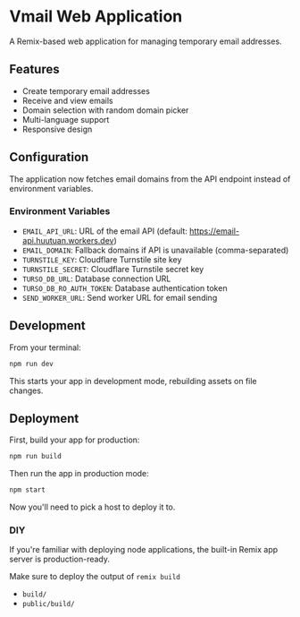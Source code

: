 # Vmail Web Application

A Remix-based web application for managing temporary email addresses.

## Features

- Create temporary email addresses
- Receive and view emails
- Domain selection with random domain picker
- Multi-language support
- Responsive design

## Configuration

The application now fetches email domains from the API endpoint instead of environment variables.

### Environment Variables

- `EMAIL_API_URL`: URL of the email API (default: https://email-api.huutuan.workers.dev)
- `EMAIL_DOMAIN`: Fallback domains if API is unavailable (comma-separated)
- `TURNSTILE_KEY`: Cloudflare Turnstile site key
- `TURNSTILE_SECRET`: Cloudflare Turnstile secret key
- `TURSO_DB_URL`: Database connection URL
- `TURSO_DB_RO_AUTH_TOKEN`: Database authentication token
- `SEND_WORKER_URL`: Send worker URL for email sending

## Development

From your terminal:

```sh
npm run dev
```

This starts your app in development mode, rebuilding assets on file changes.

## Deployment

First, build your app for production:

```sh
npm run build
```

Then run the app in production mode:

```sh
npm start
```

Now you'll need to pick a host to deploy it to.

### DIY

If you're familiar with deploying node applications, the built-in Remix app server is production-ready.

Make sure to deploy the output of `remix build`

- `build/`
- `public/build/`
